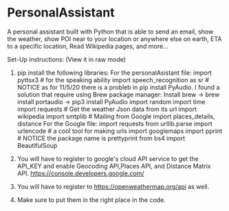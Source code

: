 # PersonalAssistant
A personal assistant built with Python that is able to send an email, show the weather, show POI near to your location or anywhere else on earth, ETA to a specific location, Read Wikipedia pages, and more...


Set-Up instructions: (View it in raw mode)

1. pip install the following libraries:
For the personalAsistant file:
  import pyttsx3 # for the speaking ability
  import speech_recognition as sr  # NOTICE as for 11/5/20 there is a probleb in pip install PyAudio. I found a solution that require using Brew package manager:     Install brew -> brew install portaudio -> pip3 install PyAudio
  import random
  import time
  import requests # Get the weather Json data from its url
  import wikipedia
  import smtplib # Mailing
  from Google import places_details, distance
For the Google file:
  import requests
  from urllib.parse import urlencode  # a cool tool for making urls
  import googlemaps
  import pprint # NOTICE the package name is prettyprint
  from bs4 import BeautifulSoup
  
2. You will have to register to google's cloud API service to get the API_KEY and enable Geocoding API,Places API, and Distance Matrix API. https://console.developers.google.com/
3. You will have to register to https://openweathermap.org/api as well.
4. Make sure to put them in the right place in the code.

